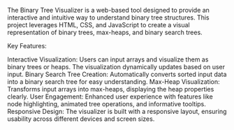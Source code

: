 The Binary Tree Visualizer is a web-based tool designed to provide an interactive and intuitive way to understand binary tree structures. This project leverages HTML, CSS, and JavaScript to create a visual representation of binary trees, max-heaps, and binary search trees.

Key Features:

Interactive Visualization: Users can input arrays and visualize them as binary trees or heaps. The visualization dynamically updates based on user input.
Binary Search Tree Creation: Automatically converts sorted input data into a binary search tree for easy understanding.
Max-Heap Visualization: Transforms input arrays into max-heaps, displaying the heap properties clearly.
User Engagement: Enhanced user experience with features like node highlighting, animated tree operations, and informative tooltips.
Responsive Design: The visualizer is built with a responsive layout, ensuring usability across different devices and screen sizes.